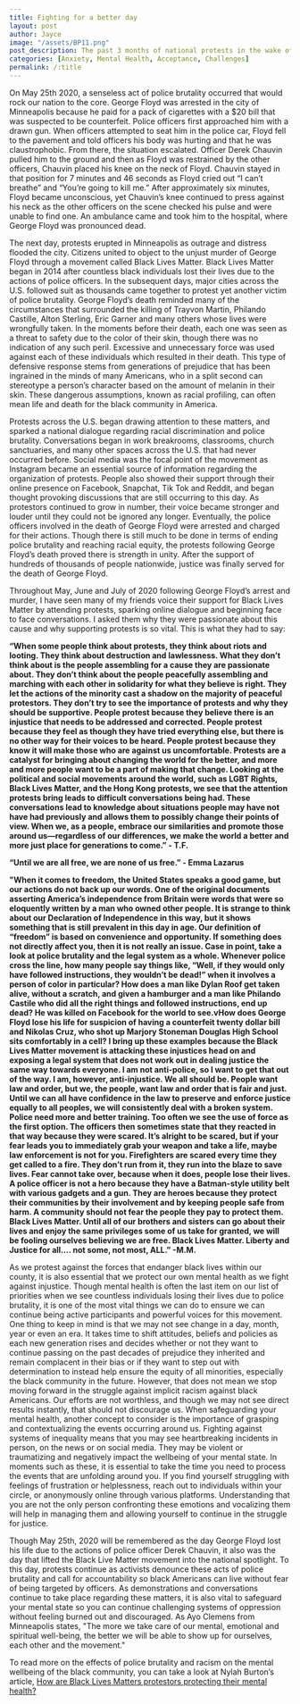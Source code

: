```yaml
---
title: Fighting for a better day
layout: post
author: Jayce
image: "/assets/BP11.png"
post_description: The past 3 months of national protests in the wake of the murder of George Floyd have rocked our nation to the core. As we struggle and push on to ensure the rights of every human being through the Black Lives Movement, how do we protect our own mental health in the midst of the striving?
categories: [Anxiety, Mental Health, Acceptance, Challenges]
permalink: /:title
---
```

On May 25th 2020, a senseless act of police brutality occurred that would rock our nation to the core. George Floyd was arrested in the city of Minneapolis because he paid for a pack of cigarettes with a $20 bill that was suspected to be counterfeit. Police officers first approached him with a drawn gun. When officers attempted to seat him in the police car, Floyd fell to the pavement and told officers his body was hurting and that he was claustrophobic. From there, the situation escalated. Officer Derek Chauvin pulled him to the ground and then as Floyd was restrained by the other officers, Chauvin placed his knee on the neck of Floyd. Chauvin stayed in that position for 7 minutes and 46 seconds as Floyd cried out “I can’t breathe” and “You’re going to kill me.” After approximately six minutes, Floyd became unconscious, yet Chauvin’s knee continued to press against his neck as the other officers on the scene checked his pulse and were unable to find one. An ambulance came and took him to the hospital, where George Floyd was pronounced dead.


The next day, protests erupted in Minneapolis as outrage and distress flooded the city. Citizens united to object to the unjust murder of George Floyd through a movement called Black Lives Matter. Black Lives Matter began in 2014 after countless black individuals lost their lives due to the actions of police officers. In the subsequent days, major cities across the U.S. followed suit as thousands came together to protest yet another victim of police brutality. George Floyd’s death reminded many of the circumstances that surrounded the killing of Trayvon Martin, Philando Castille, Alton Sterling, Eric Garner and many others whose lives were wrongfully taken. In the moments before their death, each one was seen as a threat to safety due to the color of their skin, though there was no indication of any such peril. Excessive and unnecessary force was used against each of these individuals which resulted in their death. This type of defensive response stems from generations of prejudice that has been ingrained in the minds of many Americans, who in a split second can stereotype a person’s character based on the amount of melanin in their skin. These dangerous assumptions, known as racial profiling, can often mean life and death for the black community in America. 


Protests across the U.S. began drawing attention to these matters, and sparked a national dialogue regarding racial discrimination and police brutality. Conversations began in work breakrooms, classrooms, church sanctuaries, and many other spaces across the U.S. that had never occurred before. Social media was the focal point of the movement as Instagram became an essential source of information regarding the organization of protests. People also showed their support through their online presence on Facebook, Snapchat, Tik Tok and Reddit, and began thought provoking discussions that are still occurring to this day.  As protestors continued to grow in number, their voice became stronger and louder until they could not be ignored any longer. Eventually, the police officers involved in the death of George Floyd were arrested and charged for their actions. Though there is still much to be done in terms of ending police brutality and reaching racial equity, the protests following George Floyd’s death proved there is strength in unity. After the support of hundreds of thousands of people nationwide, justice was finally served for the death of George Floyd. 


Throughout May, June and July of 2020 following George Floyd’s arrest and murder, I have seen many of my friends voice their support for Black Lives Matter by attending protests, sparking online dialogue and beginning face to face conversations. I asked them why they were passionate about this cause and why supporting protests is so vital. This is what they had to say: 


<b>“When some people think about protests, they think about riots and looting. They think about destruction and lawlessness. What they don’t think about is the people assembling for a cause they are passionate about. They don’t think about the people peacefully assembling and marching with each other in solidarity for what they believe is right. They let the actions of the minority cast a shadow on the majority of peaceful protestors. They don’t try to see the importance of protests and why they should be supportive. People protest because they believe there is an injustice that needs to be addressed and corrected. People protest because they feel as though they have tried everything else, but there is no other way for their voices to be heard. People protest because they know it will make those who are against us uncomfortable. Protests are a catalyst for bringing about changing the world for the better, and more and more people want to be a part of making that change. Looking at the political and social movements around the world, such as LGBT Rights, Black Lives Matter, and the Hong Kong protests, we see that the attention protests bring leads to difficult conversations being had. These conversations lead to knowledge about situations people may have not have had previously and allows them to possibly change their points of view. When we, as a people, embrace our similarities and promote those around us—regardless of our differences, we make the world a better and more just place for generations to come.” - T.F.</b>


<b>“Until we are all free, we are none of us free.” - Emma Lazarus</b>


<b> "When it comes to freedom, the United States speaks a good game, but our actions do not back up our words. One of the original documents asserting America’s independence from Britain were words that were so eloquently written by a man who owned other people. It is strange to think about our Declaration of Independence in this way, but it shows something that is still prevalent in this day in age. Our definition of “freedom” is based on convenience and opportunity. If something does not directly affect you, then it is not really an issue. Case in point, take a look at police brutality and the legal system as a whole. Whenever police cross the line, how many people say things like, “Well, if they would only have followed instructions, they wouldn’t be dead!” when it involves a person of color in particular? How does a man like Dylan Roof get taken alive, without a scratch, and given a hamburger and a man like Philando Castile who did all the right things and followed instructions, end up dead? He was killed on Facebook for the world to see.vHow does George Floyd lose his life for suspicion of having a counterfeit twenty dollar bill and Nikolas Cruz, who shot up Marjory Stoneman Douglas High School sits comfortably in a cell? 
I bring up these examples because the Black Lives Matter movement is attacking these injustices head on and exposing a legal system that does not work out in dealing justice the same way towards everyone. I am not anti-police, so I want to get that out of the way. I am, however, anti-injustice. We all should be.  People want law and order, but we, the people, want law and order that is fair and just. Until we can all have confidence in the law to preserve and enforce justice equally to all peoples, we will consistently deal with a broken system. Police need more and better training. Too often we see the use of force as the first option. The officers then sometimes state that they reacted in that way because they were scared. It’s alright to be scared, but if your fear leads you to immediately grab your weapon and take a life, maybe law enforcement is not for you. Firefighters are scared every time they get called to a fire. They don’t run from it, they run into the blaze to save lives. Fear cannot take over, because when it does, people lose their lives. A police officer is not a hero because they have a Batman-style utility belt with various gadgets and a gun. They are heroes because they protect their communities by their involvement and by keeping people safe from harm. A community should not fear the people they pay to protect them.  Black Lives Matter. Until all of our brothers and sisters can go about their lives and enjoy the same privileges some of us take for granted, we will be fooling ourselves believing we are free. Black Lives Matter. Liberty and Justice for all.... not some, not most, ALL.” -M.M.
</b>

As we protest against the forces that endanger black lives within our county, it is also essential that we protect our own mental health as we fight against injustice. Though mental health is often the last item on our list of priorities when we see countless individuals losing their lives due to police brutality, it is one of the most vital things we can do to ensure we can continue being active participants and powerful voices for this movement. One thing to keep in mind is that we may not see change in a day, month, year or even an era. It takes time to shift attitudes, beliefs and policies as each new generation rises and decides whether or not they want to continue passing on the past decades of prejudice they inherited and remain complacent in their bias or if they want to step out with determination to instead help ensure the equity of all minorities, especially the black community in the future. However, that does not mean we stop moving forward in the struggle against implicit racism against black Americans. Our efforts are not worthless, and though we may not see direct results instantly, that should not discourage us. When safeguarding your mental health, another concept to consider is the importance of grasping and contextualizing the events occurring around us. Fighting against systems of inequality means that you may see heartbreaking incidents in person, on the news or on social media. They may be violent or traumatizing and negatively impact the wellbeing of your mental state. In moments such as these, it is essential to take the time you need to process the events that are unfolding around you. If you find yourself struggling with feelings of frustration or helplessness, reach out to individuals within your circle, or anonymously online through various platforms. Understanding that you are not the only person confronting these emotions and vocalizing them will help in managing them and allowing yourself to continue in the struggle for justice. 


Though May 25th, 2020 will be remembered as the day George Floyd lost his life due to the actions of police officer Derek Chauvin, it also was the day that lifted the Black Live Matter movement into the national spotlight. To this day, protests continue as activists denounce these acts of police brutality and call for accountability so black Americans can live without fear of being targeted by officers. As demonstrations and conversations continue to take place regarding these matters, it is also vital to safeguard your mental state so you can continue challenging systems of oppression without feeling burned out and discouraged. As Ayo Clemens from Minneapolis states, "The more we take care of our mental, emotional and spiritual well-being, the better we will be able to show up for ourselves, each other and the movement."


To read more on the effects of police brutality and racism on the mental wellbeing of the black community, you can take a look at Nylah Burton’s article, <a href = "https://www.shondaland.com/act/news-politics/a32784991/black-lives-matter-protecting-mental-health/"> How are Black Lives Matters protestors protecting their mental health? </a>

